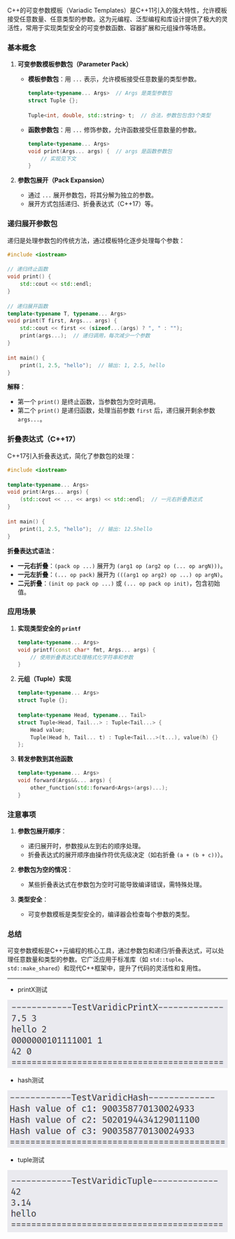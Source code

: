 C++的可变参数模板（Variadic Templates）是C++11引入的强大特性，允许模板接受任意数量、任意类型的参数。这为元编程、泛型编程和库设计提供了极大的灵活性，常用于实现类型安全的可变参数函数、容器扩展和元组操作等场景。


### **基本概念**
1. **可变参数模板参数包（Parameter Pack）**
   - **模板参数包**：用 `...` 表示，允许模板接受任意数量的类型参数。
     ```cpp
     template<typename... Args>  // Args 是类型参数包
     struct Tuple {};

     Tuple<int, double, std::string> t;  // 合法，参数包包含3个类型
     ```
   - **函数参数包**：用 `...` 修饰参数，允许函数接受任意数量的参数。
     ```cpp
     template<typename... Args>
     void print(Args... args) {  // args 是函数参数包
         // 实现见下文
     }
     ```

2. **参数包展开（Pack Expansion）**
   - 通过 `...` 展开参数包，将其分解为独立的参数。
   - 展开方式包括递归、折叠表达式（C++17）等。


### **递归展开参数包**
递归是处理参数包的传统方法，通过模板特化逐步处理每个参数：

```cpp
#include <iostream>

// 递归终止函数
void print() {
    std::cout << std::endl;
}

// 递归展开函数
template<typename T, typename... Args>
void print(T first, Args... args) {
    std::cout << first << (sizeof...(args) ? ", " : "");
    print(args...);  // 递归调用，每次减少一个参数
}

int main() {
    print(1, 2.5, "hello");  // 输出: 1, 2.5, hello
}
```

**解释**：
- 第一个 `print()` 是终止函数，当参数包为空时调用。
- 第二个 `print()` 是递归函数，处理当前参数 `first` 后，递归展开剩余参数 `args...`。


### **折叠表达式（C++17）**
C++17引入折叠表达式，简化了参数包的处理：

```cpp
#include <iostream>

template<typename... Args>
void print(Args... args) {
    (std::cout << ... << args) << std::endl;  // 一元右折叠表达式
}

int main() {
    print(1, 2.5, "hello");  // 输出: 12.5hello
}
```

**折叠表达式语法**：
- **一元右折叠**：`(pack op ...)` 展开为 `(arg1 op (arg2 op (... op argN)))`。
- **一元左折叠**：`(... op pack)` 展开为 `(((arg1 op arg2) op ...) op argN)`。
- **二元折叠**：`(init op pack op ...)` 或 `(... op pack op init)`，包含初始值。


### **应用场景**
1. **实现类型安全的 `printf`**
   ```cpp
   template<typename... Args>
   void printf(const char* fmt, Args... args) {
       // 使用折叠表达式处理格式化字符串和参数
   }
   ```

2. **元组（Tuple）实现**
   ```cpp
   template<typename... Args>
   struct Tuple {};

   template<typename Head, typename... Tail>
   struct Tuple<Head, Tail...> : Tuple<Tail...> {
       Head value;
       Tuple(Head h, Tail... t) : Tuple<Tail...>(t...), value(h) {}
   };
   ```

3. **转发参数到其他函数**
   ```cpp
   template<typename... Args>
   void forward(Args&&... args) {
       other_function(std::forward<Args>(args)...);
   }
   ```


### **注意事项**
1. **参数包展开顺序**：
   - 递归展开时，参数按从左到右的顺序处理。
   - 折叠表达式的展开顺序由操作符优先级决定（如右折叠 `(a + (b + c))`）。

2. **参数包为空的情况**：
   - 某些折叠表达式在参数包为空时可能导致编译错误，需特殊处理。

3. **类型安全**：
   - 可变参数模板是类型安全的，编译器会检查每个参数的类型。


### **总结**
可变参数模板是C++元编程的核心工具，通过参数包和递归/折叠表达式，可以处理任意数量和类型的参数。它广泛应用于标准库（如 `std::tuple`、`std::make_shared`）和现代C++框架中，提升了代码的灵活性和复用性。


--------------------------------
+ printX测试

![](image/resultTestVaridicTemplatePrintX.png)

+ hash测试

![](image/resultTestVaridicTemplateHash.png)

+ tuple测试

![](image/resultTestVaridicTemplateTuple.png)